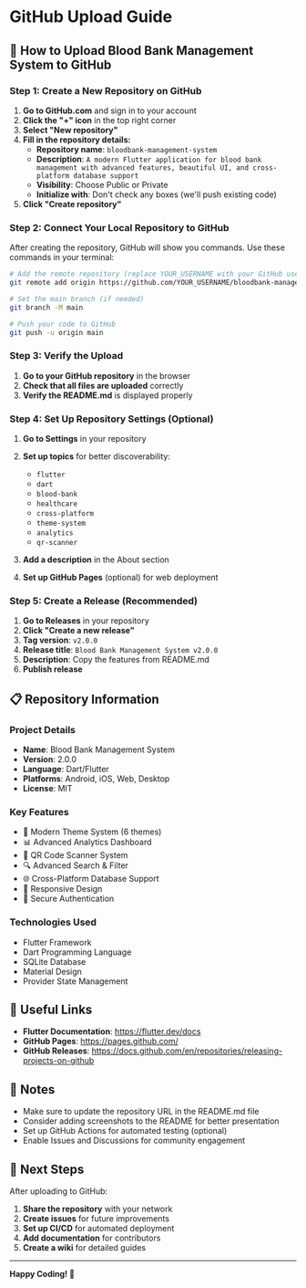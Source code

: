 # GitHub Upload Guide

## 🚀 How to Upload Blood Bank Management System to GitHub

### Step 1: Create a New Repository on GitHub

1. **Go to GitHub.com** and sign in to your account
2. **Click the "+" icon** in the top right corner
3. **Select "New repository"**
4. **Fill in the repository details:**
   - **Repository name**: `bloodbank-management-system`
   - **Description**: `A modern Flutter application for blood bank management with advanced features, beautiful UI, and cross-platform database support`
   - **Visibility**: Choose Public or Private
   - **Initialize with**: Don't check any boxes (we'll push existing code)
5. **Click "Create repository"**

### Step 2: Connect Your Local Repository to GitHub

After creating the repository, GitHub will show you commands. Use these commands in your terminal:

```bash
# Add the remote repository (replace YOUR_USERNAME with your GitHub username)
git remote add origin https://github.com/YOUR_USERNAME/bloodbank-management-system.git

# Set the main branch (if needed)
git branch -M main

# Push your code to GitHub
git push -u origin main
```

### Step 3: Verify the Upload

1. **Go to your GitHub repository** in the browser
2. **Check that all files are uploaded** correctly
3. **Verify the README.md** is displayed properly

### Step 4: Set Up Repository Settings (Optional)

1. **Go to Settings** in your repository
2. **Set up topics** for better discoverability:
   - `flutter`
   - `dart`
   - `blood-bank`
   - `healthcare`
   - `cross-platform`
   - `theme-system`
   - `analytics`
   - `qr-scanner`

3. **Add a description** in the About section
4. **Set up GitHub Pages** (optional) for web deployment

### Step 5: Create a Release (Recommended)

1. **Go to Releases** in your repository
2. **Click "Create a new release"**
3. **Tag version**: `v2.0.0`
4. **Release title**: `Blood Bank Management System v2.0.0`
5. **Description**: Copy the features from README.md
6. **Publish release**

## 📋 Repository Information

### Project Details
- **Name**: Blood Bank Management System
- **Version**: 2.0.0
- **Language**: Dart/Flutter
- **Platforms**: Android, iOS, Web, Desktop
- **License**: MIT

### Key Features
- 🎨 Modern Theme System (6 themes)
- 📊 Advanced Analytics Dashboard
- 📱 QR Code Scanner System
- 🔍 Advanced Search & Filter
- 🌐 Cross-Platform Database Support
- 📱 Responsive Design
- 🔐 Secure Authentication

### Technologies Used
- Flutter Framework
- Dart Programming Language
- SQLite Database
- Material Design
- Provider State Management

## 🔗 Useful Links

- **Flutter Documentation**: https://flutter.dev/docs
- **GitHub Pages**: https://pages.github.com/
- **GitHub Releases**: https://docs.github.com/en/repositories/releasing-projects-on-github

## 📝 Notes

- Make sure to update the repository URL in the README.md file
- Consider adding screenshots to the README for better presentation
- Set up GitHub Actions for automated testing (optional)
- Enable Issues and Discussions for community engagement

## 🎯 Next Steps

After uploading to GitHub:

1. **Share the repository** with your network
2. **Create issues** for future improvements
3. **Set up CI/CD** for automated deployment
4. **Add documentation** for contributors
5. **Create a wiki** for detailed guides

---

**Happy Coding! 🚀**

